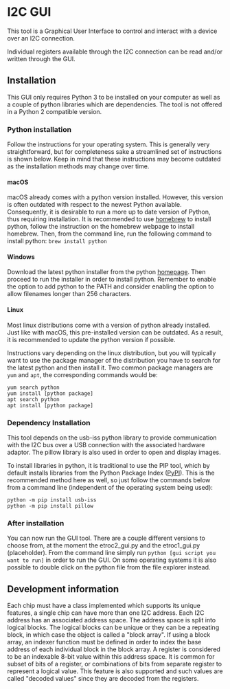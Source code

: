 # I2C GUI

This tool is a Graphical User Interface to control and interact with a device over an I2C connection.

Individual registers available through the I2C connection can be read and/or written through the GUI.

## Installation

This GUI only requires Python 3 to be installed on your computer as well as a couple of python libraries which are dependencies. The tool is not offered in a Python 2 compatible version.

### Python installation

Follow the instructions for your operating system. This is generally very straightforward, but for completeness sake a streamlined set of instructions is shown below. Keep in mind that these instructions may become outdated as the installation methods may change over time.

#### macOS

macOS already comes with a python version installed. However, this version is often outdated with respect to the newest Python available.
Consequently, it is desirable to run a more up to date version of Python, thus requiring installation.
It is recommended to use [homebrew](https://brew.sh/) to install python, follow the instruction on the homebrew webpage to install homebrew.
Then, from the command line, run the following command to install python: `brew install python`

#### Windows

Download the latest python installer from the python [homepage](https://www.python.org/).
Then proceed to run the installer in order to install python.
Remember to enable the option to add python to the PATH and consider enabling the option to allow filenames longer than 256 characters.

#### Linux

Most linux distributions come with a version of python already installed.
Just like with macOS, this pre-installed version can be outdated.
As a result, it is recommended to update the python version if possible.

Instructions vary depending on the linux distribution, but you will typically want to use the package manager of the distribution you have to search for the latest python and then install it.
Two common package managers are `yum` and `apt`, the corresponding commands would be:
```
yum search python
yum install [python package]
apt search python
apt install [python package]
```

### Dependency Installation

This tool depends on the usb-iss python library to provide communication with the I2C bus over a USB connection with the associated hardware adaptor. The pillow library is also used in order to open and display images.

To install libraries in python, it is traditional to use the PIP tool, which by default installs libraries from the Python Package Index ([PyPI](https://pypi.org/)).
This is the recommended method here as well, so just follow the commands below from a command line (independent of the operating system being used):
```
python -m pip install usb-iss
python -m pip install pillow
```

### After installation

You can now run the GUI tool. There are a couple different versions to choose from, at the moment the etroc2_gui.py and the etroc1_gui.py (placeholder). From the command line simply run `python [gui script you want to run]` in order to run the GUI. On some operating systems it is also possible to double click on the python file from the file explorer instead.

## Development information

Each chip must have a class implemented which supports its unique features, a single chip can have more than one I2C address. Each I2C address has an associated address space. The address space is split into logical blocks. The logical blocks can be unique or they can be a repeating block, in which case the object is called a "block array". If using a block array, an indexer function must be defined in order to index the base address of each individual block in the block array. A register is considered to be an indexable 8-bit value within this address space. It is common for subset of bits of a register, or combinations of bits from separate register to represent a logical value. This feature is also supported and such values are called "decoded values" since they are decoded from the registers.
